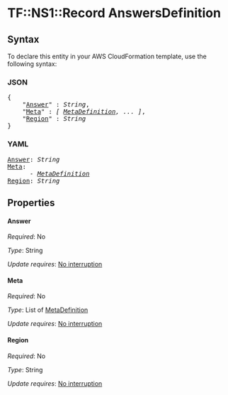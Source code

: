 # TF::NS1::Record AnswersDefinition

## Syntax

To declare this entity in your AWS CloudFormation template, use the following syntax:

### JSON

<pre>
{
    "<a href="#answer" title="Answer">Answer</a>" : <i>String</i>,
    "<a href="#meta" title="Meta">Meta</a>" : <i>[ <a href="metadefinition.md">MetaDefinition</a>, ... ]</i>,
    "<a href="#region" title="Region">Region</a>" : <i>String</i>
}
</pre>

### YAML

<pre>
<a href="#answer" title="Answer">Answer</a>: <i>String</i>
<a href="#meta" title="Meta">Meta</a>: <i>
      - <a href="metadefinition.md">MetaDefinition</a></i>
<a href="#region" title="Region">Region</a>: <i>String</i>
</pre>

## Properties

#### Answer

_Required_: No

_Type_: String

_Update requires_: [No interruption](https://docs.aws.amazon.com/AWSCloudFormation/latest/UserGuide/using-cfn-updating-stacks-update-behaviors.html#update-no-interrupt)

#### Meta

_Required_: No

_Type_: List of <a href="metadefinition.md">MetaDefinition</a>

_Update requires_: [No interruption](https://docs.aws.amazon.com/AWSCloudFormation/latest/UserGuide/using-cfn-updating-stacks-update-behaviors.html#update-no-interrupt)

#### Region

_Required_: No

_Type_: String

_Update requires_: [No interruption](https://docs.aws.amazon.com/AWSCloudFormation/latest/UserGuide/using-cfn-updating-stacks-update-behaviors.html#update-no-interrupt)

